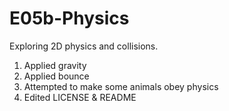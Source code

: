# E05b-Physics
Exploring 2D physics and collisions.

1. Applied gravity
2. Applied bounce
3. Attempted to make some animals obey physics
4. Edited LICENSE & README